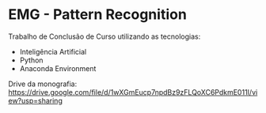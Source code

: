 # EMG - Pattern Recognition

Trabalho de Conclusão de Curso utilizando as tecnologias:

- Inteligência Artificial
- Python
- Anaconda Environment


Drive da monografia: https://drive.google.com/file/d/1wXGmEucp7npdBz9zFLQoXC6PdkmE011I/view?usp=sharing
